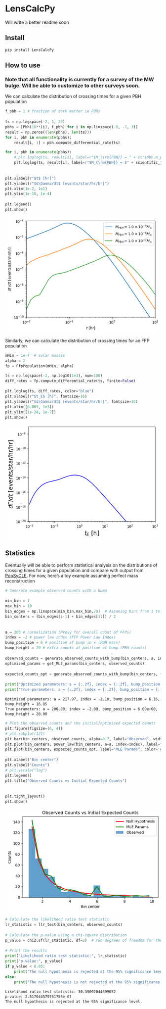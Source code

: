 LensCalcPy
================

<!-- WARNING: THIS FILE WAS AUTOGENERATED! DO NOT EDIT! -->

Will write a better readme soon

## Install

``` sh
pip install LensCalcPy
```

## How to use

### Note that all functionality is currently for a survey of the MW bulge. Will be able to customize to other surveys soon.

We can calculate the distribution of crossing times for a given PBH
population

``` python
f_pbh = 1 # fraction of dark matter in PBHs

ts = np.logspace(-2, 1, 30)
pbhs = [Pbh(10**(i), f_pbh) for i in np.linspace(-9, -7, 3)]
result = np.zeros((len(pbhs), len(ts)))
for i, pbh in enumerate(pbhs):
    result[i, :] = pbh.compute_differential_rate(ts)
```

``` python
for i, pbh in enumerate(pbhs):
    # plt.loglog(ts, result[i], label=r"$M_{\rm{PBH}} = " + str(pbh.m_pbh) + "M_{\odot}$")
    plt.loglog(ts, result[i], label=r"$M_{\rm{PBH}} = $" + scientific_format(pbh.mass,0) + "$M_{\odot}$")


plt.xlabel(r"$t$ [hr]")
plt.ylabel(r"$d\Gamma/dt$ [events/star/hr/hr]")
plt.xlim(1e-2, 1e1)
plt.ylim(1e-10, 1e-4)

plt.legend()
plt.show()
```

![](index_files/figure-commonmark/cell-3-output-1.png)

Similarly, we can calculate the distribution of crossing times for an
FFP population

``` python
mMin = 1e-7  # solar masses
alpha = 2
fp = FfpPopulation(mMin, alpha)
```

``` python
ts = np.logspace(-2, np.log10(1e3), num=100)
diff_rates = fp.compute_differential_rate(ts, finite=False)

plt.loglog(ts, diff_rates, color="blue")
plt.xlabel(r"$t_E$ [h]", fontsize=16)
plt.ylabel(r"$d\Gamma/dt$ [events/star/hr/hr]", fontsize=16)
plt.xlim([0.009, 1e3])
plt.ylim([1e-20, 1e-7])
plt.show()
```

![](index_files/figure-commonmark/cell-5-output-1.png)

## Statistics

Eventually will be able to perform statistical analysis on the
distributions of crossing times for a given population and compare with
output from [PopSyCLE](https://github.com/jluastro/PopSyCLE/). For now,
here’s a toy example assuming perfect mass reconstruction

``` python
# Generate example observed counts with a bump

min_bin = 1
max_bin = 10
bin_edges = np.linspace(min_bin,max_bin,20)  # Assuming bins from 1 to 10
bin_centers = (bin_edges[:-1] + bin_edges[1:]) / 2


a = 200 # normalization (Proxy for overall count of FFPs)
index = -2 # power law index (FFP Power Law Index)
bump_position = 6 # position of bump in x (PBH mass)
bump_height = 20 # extra counts at position of bump (PBH counts)

observed_counts = generate_observed_counts_with_bump(bin_centers, a, index, bump_position, bump_height)
optimized_params = get_MLE_params(bin_centers, observed_counts)

expected_counts_opt = generate_observed_counts_with_bump(bin_centers, *optimized_params)

print("Optimized parameters: a = {:.2f}, index = {:.2f}, bump_position = {:.2f}, bump_height = {:.2f}".format(*optimized_params))
print("True parameters: a = {:.2f}, index = {:.2f}, bump_position = {:.2e}, bump_height = {:.2f}".format(a, index, bump_position, bump_height))
```

    Optimized parameters: a = 217.97, index = -2.10, bump_position = 6.16, bump_height = 16.85
    True parameters: a = 200.00, index = -2.00, bump_position = 6.00e+00, bump_height = 20.00

``` python
# Plot the observed counts and the initial/optimized expected counts
plt.figure(figsize=(6, 4))
# plt.subplot(121)
plt.bar(bin_centers, observed_counts, alpha=0.7, label="Observed", width=np.diff(bin_edges))
plt.plot(bin_centers, power_law(bin_centers, a=a, index=index), label="Null Hypothesis", color='r', linewidth=2)
plt.plot(bin_centers, expected_counts_opt, label="MLE Params", color='g', linewidth=2)

plt.xlabel("Bin center")
plt.ylabel("Counts")
# plt.yscale("log")
plt.legend()
plt.title("Observed Counts vs Initial Expected Counts")


plt.tight_layout()
plt.show()
```

![](index_files/figure-commonmark/cell-7-output-1.png)

``` python
# Calculate the likelihood ratio test statistic
lr_statistic = llr_test(bin_centers, observed_counts)

# Calculate the p-value using a chi-square distribution
p_value = chi2.sf(lr_statistic, df=2)  # Two degrees of freedom for the difference in number of parameters

# Print the results
print("Likelihood ratio test statistic:", lr_statistic)
print("p-value:", p_value)
if p_value < 0.05:
    print("The null hypothesis is rejected at the 95% significance level.")
else:
    print("The null hypothesis is not rejected at the 95% significance level.")
```

    Likelihood ratio test statistic: 30.39002044699052
    p-value: 2.517044579761756e-07
    The null hypothesis is rejected at the 95% significance level.
